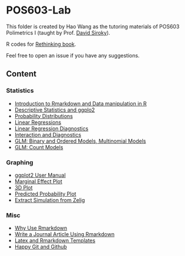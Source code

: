 # POS603-Lab

This folder is created by Hao Wang as the tutoring materials of POS603 Polimetrics I (taught by Prof. [David Siroky](http://davidsiroky.faculty.asu.edu/)). 

R codes for [Rethinking book](http://xcelab.net/rm/statistical-rethinking/).

Feel free to open an issue if you have any suggestions.



## Content
### Statistics
 - [Introduction to Rmarkdown and Data manipulation in R](https://github.com/haowang666/POS603-Lab/tree/master/Lab%201)
 - [Descriptive Statistics and ggplo2](https://github.com/haowang666/POS603-Lab/tree/master/Lab%202)
 - [Probability Distributions](https://github.com/haowang666/POS603-Lab/tree/master/Lab%203)
 - [Linear Regressions](https://github.com/haowang666/POS603-Lab/tree/master/Lab%204)
 - [Linear Regression Diagnostics](https://github.com/haowang666/POS603-Lab/tree/master/Lab%205)
 - [Interaction and Diagnostics](https://github.com/haowang666/POS603-Lab/tree/master/Lab%207)
 - [GLM: Binary and Ordered Models, Multinomial Models](https://github.com/haowang666/POS603-Lab/tree/master/Lab%206)
 - [GLM: Count Models](https://github.com/haowang666/POS603-Lab/tree/master/Lab%208)

### Graphing
 - [ggplot2 User Manual](http://ggplot2.org)
 - [Marginal Effect Plot](https://github.com/haowang666/POS603-Lab/blob/master/Lab%207/lab7.Rmd)
 - [3D Plot](https://github.com/haowang666/POS603-Lab/blob/master/Lab%202/3d%20plot.Rmd)
 - [Predicted Probability Plot](https://github.com/haowang666/POS603-Lab/blob/master/Lab%206/PA-Chp7-Plot.Rmd)
 - [Extract Simulation from Zelig](http://www.haowang.pw/blog/Extract-Zelig-Simulation/)



### Misc
- [Why Use Rmarkdown](https://yihui.name/en/2012/06/enjoyable-reproducible-research/)
- [Write a Journal Article Using Rmarkdown](http://svmiller.com/blog/2016/02/svm-r-markdown-manuscript/)
- [Latex and Rmarkdown Templates](https://github.com/haowang666/LaTeX-examples)
- [Happy Git and Github](http://happygitwithr.com)



